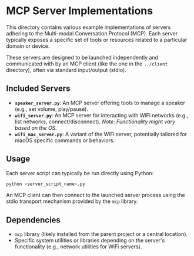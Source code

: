 # MCP Server Implementations

This directory contains various example implementations of servers adhering to the Multi-modal Conversation Protocol (MCP). Each server typically exposes a specific set of tools or resources related to a particular domain or device.

These servers are designed to be launched independently and communicated with by an MCP client (like the one in the `../client` directory), often via standard input/output (stdio).

## Included Servers

- **`speaker_server.py`**: An MCP server offering tools to manage a speaker (e.g., set volume, play/pause).
- **`wifi_server.py`**: An MCP server for interacting with WiFi networks (e.g., list networks, connect/disconnect). *Note: Functionality might vary based on the OS.*
- **`wifi_mac_server.py`**: A variant of the WiFi server, potentially tailored for macOS specific commands or behaviors.

## Usage

Each server script can typically be run directly using Python:

```bash
python <server_script_name>.py
```

An MCP client can then connect to the launched server process using the stdio transport mechanism provided by the `mcp` library.

## Dependencies

- `mcp` library (likely installed from the parent project or a central location).
- Specific system utilities or libraries depending on the server's functionality (e.g., network utilities for WiFi servers). 